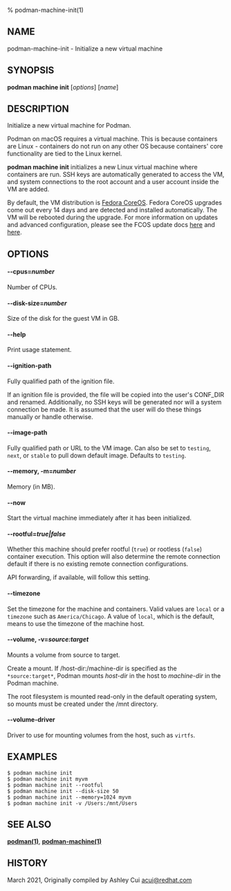 % podman-machine-init(1)

## NAME
podman\-machine\-init - Initialize a new virtual machine

## SYNOPSIS
**podman machine init** [*options*] [*name*]

## DESCRIPTION

Initialize a new virtual machine for Podman.

Podman on macOS requires a virtual machine. This is because containers are Linux -
containers do not run on any other OS because containers' core functionality are
tied to the Linux kernel.

**podman machine init** initializes a new Linux virtual machine where containers are run.
SSH keys are automatically generated to access the VM, and system connections to the root account
and a user account inside the VM are added.

By default, the VM distribution is [Fedora CoreOS](https://getfedora.org/en/coreos?stream=testing).
Fedora CoreOS upgrades come out every 14 days and are detected and installed automatically. The VM will be rebooted during the upgrade.
For more information on updates and advanced configuration, please see the FCOS update docs [here](https://docs.fedoraproject.org/en-US/fedora-coreos/auto-updates/) and [here](https://coreos.github.io/zincati/usage/updates-strategy/).

## OPTIONS

#### **--cpus**=*number*

Number of CPUs.

#### **--disk-size**=*number*

Size of the disk for the guest VM in GB.

#### **--help**

Print usage statement.

#### **--ignition-path**

Fully qualified path of the ignition file.

If an ignition file is provided, the file
will be copied into the user's CONF_DIR and renamed.  Additionally, no SSH keys will
be generated nor will a system connection be made.  It is assumed that the user will
do these things manually or handle otherwise.

#### **--image-path**

Fully qualified path or URL to the VM image.
Can also be set to `testing`, `next`, or `stable` to pull down default image.
Defaults to `testing`.

#### **--memory**, **-m**=*number*

Memory (in MB).

#### **--now**

Start the virtual machine immediately after it has been initialized.

#### **--rootful**=*true|false*

Whether this machine should prefer rootful (`true`) or rootless (`false`)
container execution. This option will also determine the remote connection default
if there is no existing remote connection configurations.

API forwarding, if available, will follow this setting.

#### **--timezone**

Set the timezone for the machine and containers.  Valid values are `local` or
a `timezone` such as `America/Chicago`.  A value of `local`, which is the default,
means to use the timezone of the machine host.

#### **--volume**, **-v**=*source:target*

Mounts a volume from source to target.

Create a mount. If /host-dir:/machine-dir is specified as the `*source:target*`,
Podman mounts _host-dir_ in the host to _machine-dir_ in the Podman machine.

The root filesystem is mounted read-only in the default operating system,
so mounts must be created under the /mnt directory.

#### **--volume-driver**

Driver to use for mounting volumes from the host, such as `virtfs`.

## EXAMPLES

```
$ podman machine init
$ podman machine init myvm
$ podman machine init --rootful
$ podman machine init --disk-size 50
$ podman machine init --memory=1024 myvm
$ podman machine init -v /Users:/mnt/Users
```

## SEE ALSO
**[podman(1)](podman.1.md)**, **[podman-machine(1)](podman-machine.1.md)**

## HISTORY
March 2021, Originally compiled by Ashley Cui <acui@redhat.com>
